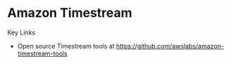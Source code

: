 # Amazon Timestream

Key Links
- Open source Timestream tools at https://github.com/awslabs/amazon-timestream-tools